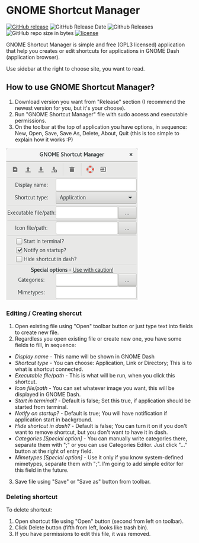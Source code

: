 # GNOME Shortcut Manager

[![GitHub release](https://img.shields.io/github/release/blahax2g/GNOME-Shortcut-Manager.svg?style=flat-square)](https://github.com/blahax2g/GNOME-Shortcut-Manager/releases)
![GitHub Release Date](https://img.shields.io/github/release-date/blahax2g/GNOME-Shortcut-Manager.svg?style=flat-square)
![Github Releases](https://img.shields.io/github/downloads/blahax2g/GNOME-Shortcut-Manager/total.svg?style=flat-square)
![GitHub repo size in bytes](https://img.shields.io/github/repo-size/blahax2g/GNOME-Shortcut-Manager.svg?style=flat-square)
[![license](https://img.shields.io/github/license/blahax2g/GNOME-Shortcut-Manager.svg?style=flat-square)](https://github.com/blahax2g/GNOME-Shortcut-Manager/blob/master/LICENSE)

GNOME Shortcut Manager is simple and free (GPL3 licensed) application that help you creates or edit shortcuts
for applications in GNOME Dash (application browser).

Use sidebar at the right to choose site, you want to read.

## How to use GNOME Shortcut Manager?
1. Download version you want from "Release" section (I recommend the newest version for you, but it's your choose).
2. Run "GNOME Shortcut Manager" file with sudo access and executable permissions.
3. On the toolbar at the top of application you have options, in sequence:
New, Open, Save, Save As, Delete, About, Quit (this is too simple to explain how it works :P)

![](https://raw.githubusercontent.com/blahax2g/GNOME-Shortcut-Manager/master/docs/img/menu_editor_v1-1.png)

### Editing / Creating shorcut
1. Open existing file using "Open" toolbar button or just type text into fields to create new file.
2. Regardless you open existing file or create new one, you have some fields to fill, in sequence:
* *Display name* - This name will be shown in GNOME Dash
* *Shortcut type* - You can choose: Application, Link or Directory; This is to what is shortcut connected.
* *Executable file/path* - This is what will be run, when you click this shortcut.
* *Icon file/path* - You can set whatever image you want, this will be displayed in GNOME Dash.
* *Start in terminal?* - Default is false; Set this true, if application should be started from terminal.
* *Notify on startup?* - Default is true; You will have notification if application start in background.
* *Hide shortcut in dash?* - Default is false; You can turn it on if you don't want to remove shortcut, but you don't want to have it in dash.
* *Categories [Special option]* - You can manually write categories there, separate them with ";"
or you can use Categories Editor. Just click "..." button at the right of entry field.
* *Mimetypes [Special option]* - Use it only if you know system-defined mimetypes, separate them with ";".
I'm going to add simple editor for this field in the future.
3. Save file using "Save" or "Save as" button from toolbar.

### Deleting shortcut
To delete shortcut:
1. Open shortcut file using "Open" button (second from left on toolbar).
2. Click Delete button (fifth from left, looks like trash bin).
3. If you have permissions to edit this file, it was removed.
